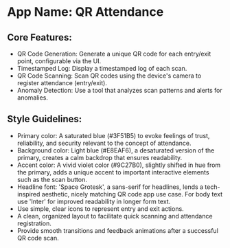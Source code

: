 # **App Name**: QR Attendance

## Core Features:

- QR Code Generation: Generate a unique QR code for each entry/exit point, configurable via the UI.
- Timestamped Log: Display a timestamped log of each scan.
- QR Code Scanning: Scan QR codes using the device's camera to register attendance (entry/exit).
- Anomaly Detection: Use a tool that analyzes scan patterns and alerts for anomalies.

## Style Guidelines:

- Primary color: A saturated blue (#3F51B5) to evoke feelings of trust, reliability, and security relevant to the concept of attendance.
- Background color: Light blue (#E8EAF6), a desaturated version of the primary, creates a calm backdrop that ensures readability.
- Accent color: A vivid violet color (#9C27B0), slightly shifted in hue from the primary, adds a unique accent to important interactive elements such as the scan button.
- Headline font: 'Space Grotesk', a sans-serif for headlines, lends a tech-inspired aesthetic, nicely matching QR code app use case. For body text use 'Inter' for improved readability in longer form text.
- Use simple, clear icons to represent entry and exit actions.
- A clean, organized layout to facilitate quick scanning and attendance registration.
- Provide smooth transitions and feedback animations after a successful QR code scan.